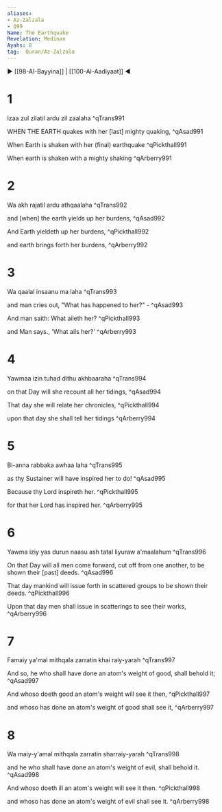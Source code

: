 ```yaml
---
aliases:
- Az-Zalzala
- Q99
Name: The Earthquake
Revelation: Medinan
Ayahs: 8
tag:  Quran/Az-Zalzala
---
```


▶ [[98-Al-Bayyina]] | [[100-Al-Aadiyaat]] ◀

# 1

Izaa zul zilatil ardu zil zaalaha ^qTrans991


WHEN THE EARTH quakes with her [last] mighty quaking, ^qAsad991


When Earth is shaken with her (final) earthquake ^qPickthall991


When earth is shaken with a mighty shaking ^qArberry991

# 2

Wa akh rajatil ardu athqaalaha ^qTrans992


and [when] the earth yields up her burdens, ^qAsad992


And Earth yieldeth up her burdens, ^qPickthall992


and earth brings forth her burdens, ^qArberry992

# 3

Wa qaalal insaanu ma laha ^qTrans993


and man cries out, "What has happened to her?" - ^qAsad993


And man saith: What aileth her? ^qPickthall993


and Man says., 'What ails her?' ^qArberry993

# 4

Yawmaa izin tuhad dithu akhbaaraha ^qTrans994


on that Day will she recount all her tidings, ^qAsad994


That day she will relate her chronicles, ^qPickthall994


upon that day she shall tell her tidings ^qArberry994

# 5

Bi-anna rabbaka awhaa laha ^qTrans995


as thy Sustainer will have inspired her to do! ^qAsad995


Because thy Lord inspireth her. ^qPickthall995


for that her Lord has inspired her. ^qArberry995

# 6

Yawma iziy yas durun naasu ash tatal liyuraw a'maalahum ^qTrans996


On that Day will all men come forward, cut off from one another, to be shown their [past] deeds. ^qAsad996


That day mankind will issue forth in scattered groups to be shown their deeds. ^qPickthall996


Upon that day men shall issue in scatterings to see their works, ^qArberry996

# 7

Famaiy ya'mal mithqala zarratin khai raiy-yarah ^qTrans997


And so, he who shall have done an atom's weight of good, shall behold it; ^qAsad997


And whoso doeth good an atom's weight will see it then, ^qPickthall997


and whoso has done an atom's weight of good shall see it, ^qArberry997

# 8

Wa maiy-y'amal mithqala zarratin sharraiy-yarah ^qTrans998


and he who shall have done an atom's weight of evil, shall behold it. ^qAsad998


And whoso doeth ill an atom's weight will see it then. ^qPickthall998


and whoso has done an atom's weight of evil shall see it. ^qArberry998

